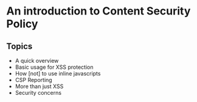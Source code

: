 # An introduction to Content Security Policy

## Topics
* A quick overview
* Basic usage for XSS protection
* How [not] to use inline javascripts
* CSP Reporting
* More than just XSS
* Security concerns
